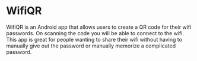 # WifiQR
WifiQR is an Android app that allows users to create a QR code for their wifi passwords. On scanning the code you will be able to connect to the wifi. This app is great for people wanting to share their wifi without having to manually give out the password or manually memorize a complicated password. 
